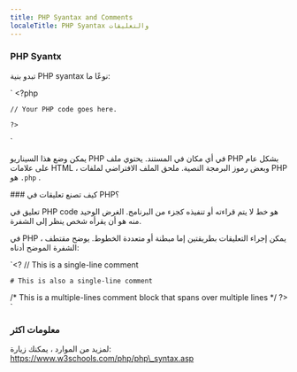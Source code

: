 ```yaml
---
title: PHP Syantax and Comments
localeTitle: PHP Syantax والتعليقات
---
```

### PHP Syantx

تبدو بنية PHP syantax نوعًا ما:

 `    <?php 
 
    // Your PHP code goes here. 
 
    ?> 
` 

يمكن وضع هذا السيناريو PHP في أي مكان في المستند. يحتوي ملف PHP بشكل عام على علامات HTML ، وبعض رموز البرمجة النصية. ملحق الملف الافتراضي لملفات PHP هو `.php` .

\### كيف تصنع تعليقات في PHP؟

تعليق في PHP code هو خط لا يتم قراءته أو تنفيذه كجزء من البرنامج. الغرض الوحيد منه هو أن يقرأه شخص ينظر إلى الشفرة.

في PHP ، يمكن إجراء التعليقات بطريقتين إما مبطنة أو متعددة الخطوط. يوضح مقتطف الشفرة الموضح أدناه:

 `<? 
   // This is a single-line comment 
 
    # This is also a single-line comment 
 
   /* 
     This is a multiple-lines comment block 
     that spans over multiple 
     lines 
   */ 
 ?> 
` 

### معلومات اكثر

لمزيد من الموارد ، يمكنك زيارة: https://www.w3schools.com/php/php\_syntax.asp
